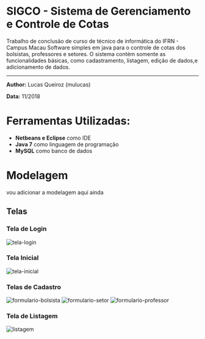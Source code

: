 # SIGCO - Sistema de Gerenciamento e Controle de Cotas

Trabalho de conclusão de curso de técnico de informática do IFRN - Campus Macau 
Software simples em java para o controle de cotas dos bolsistas, professores e setores. O sistema contém somente as funcionalidades básicas, como cadastramento, listagem, edição de dados,e adicionamento de dados.

---

**Author:** Lucas Queiroz (mulucas)

**Data:** 11/2018

# Ferramentas Utilizadas:
- **Netbeans e Eclipse** como IDE
- **Java 7** como linguagem de programação 
- **MySQL** como banco de dados

# Modelagem
vou adicionar a modelagem aqui ainda

## Telas

### Tela de Login
![tela-login](https://user-images.githubusercontent.com/35462940/48313728-509fa280-e59f-11e8-9c54-c74110e685f9.png)

### Tela Inicial
![tela-inicial](https://user-images.githubusercontent.com/35462940/48313729-509fa280-e59f-11e8-9b2b-8e7a2f6f13bc.png)

### Telas de Cadastro
![formulario-bolsista](https://user-images.githubusercontent.com/35462940/48350828-1bf71e00-e667-11e8-9beb-39bd690348bb.png)
![formulario-setor](https://user-images.githubusercontent.com/35462940/48350825-1bf71e00-e667-11e8-9303-f3ea43feed9e.png)
![formulario-professor](https://user-images.githubusercontent.com/35462940/48350824-1b5e8780-e667-11e8-8d68-19ca03190162.png)

### Tela de Listagem
![listagem](https://user-images.githubusercontent.com/35462940/48350826-1bf71e00-e667-11e8-9a2f-087dc9bf0816.png)
